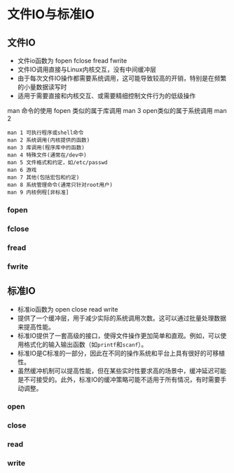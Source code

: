 # 文件IO与标准IO

## 文件IO

- 文件io函数为 fopen   fclose   fread    fwrite
- 文件IO调用直接与Linux内核交互，没有中间缓冲层
- 由于每次文件IO操作都需要系统调用，这可能导致较高的开销，特别是在频繁的小量数据读写时
- 适用于需要直接和内核交互、或需要精细控制文件行为的低级操作



man 命令的使用          fopen 类似的属于库调用 man 3        open类似的属于系统调用 man 2

```
man 1 可执行程序或shell命令
man 2 系统调用(内核提供的函数)
man 3 库调用(程序库中的函数)
man 4 特殊文件(通常在/dev中)
man 5 文件格式和约定，如/etc/passwd
man 6 游戏
man 7 其他(包括宏包和约定)
man 8 系统管理命令(通常只针对root用户)
man 9 内核例程[非标准]
```







### fopen







### fclose



### fread 



### fwrite





## 标准IO

- 标准io函数为 open   close   read    write
- 提供了一个缓冲层，用于减少实际的系统调用次数。这可以通过批量处理数据来提高性能。
- 标准IO提供了一套高级的接口，使得文件操作更加简单和直观。例如，可以使用格式化的输入输出函数（如`printf`和`scanf`）。
- 标准IO是C标准的一部分，因此在不同的操作系统和平台上具有很好的可移植性。
- 虽然缓冲机制可以提高性能，但在某些实时性要求高的场景中，缓冲延迟可能是不可接受的。此外，标准IO的缓冲策略可能不适用于所有情况，有时需要手动调整。



### open

### close

### read 

### write





